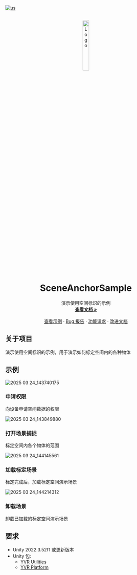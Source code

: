 [![us](https://img.shields.io/badge/lang-us-red.svg)](./README.md)

<!-- PROJECT LOGO -->
<br />
<div align="center">
    <a href="https://github.com/PlayForDreamDevelopers/PlatformSample-Unity">
        <img src="https://www.pfdm.cn/en/static/img/logo.2b1b07e.png" alt="Logo" width="20%">
    </a>
    <h1 align="center">SceneAnchorSample</h1>
    <p align="center">
        演示使用空间标识的示例
        <br />
        <a href="https://github.com/PlayForDreamDevelopers/SceneAnchorSample-Unity/blob/main/README.md"><strong>查看文档 »</strong></a>
        <br />
        <br />
        <a href="https://github.com/PlayForDreamDevelopers/SceneAnchorSample-Unity">查看示例</a>
        &middot;
        <a href="https://github.com/PlayForDreamDevelopers/SceneAnchorSample-Unity/issues/new?template=bug_report.yml">Bug 报告</a>
        &middot;
        <a href="https://github.com/PlayForDreamDevelopers/SceneAnchorSample-Unity/issues/new?template=feature_request.yml">功能请求</a>
        &middot;
        <a href="https://github.com/PlayForDreamDevelopers/SceneAnchorSample-Unity/issues/new?template=documentation_update.yml">改进文档</a>
    </p>
</div>

## 关于项目

演示使用空间标识的示例，用于演示如何标定空间内的各种物体

## 示例

![2025 03 24_143740175](https://github.com/user-attachments/assets/4908f0e2-0001-40db-a547-f589ff8ac90b)

### 申请权限

向设备申请空间数据的权限

![2025 03 24_143849880](https://github.com/user-attachments/assets/59dbeb09-e4db-421b-a5ad-50dd6d03aac4)

### 打开场景捕捉

标定空间内各个物体的范围

![2025 03 24_144145561](https://github.com/user-attachments/assets/294f313b-f82c-440c-b961-902de32dfee5)

### 加载标定场景

标定完成后，加载标定空间演示场景

![2025 03 24_144214312](https://github.com/user-attachments/assets/32a51f7d-203b-4c07-9711-67124b5bc0ae)

### 卸载场景

卸载已加载的标定空间演示场景


## 要求

-   Unity 2022.3.52f1 或更新版本
-   Unity 包:
    -   [YVR Utilities](https://github.com/PlayForDreamDevelopers/com.yvr.Utilities-mirror)
    -   [YVR Platform](https://github.com/PlayForDreamDevelopers/com.yvr.platform-mirror)
